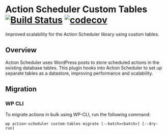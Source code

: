 # Action Scheduler Custom Tables [![Build Status](https://travis-ci.org/Prospress/action-scheduler-custom-tables.png?branch=master)](https://travis-ci.org/Prospress/action-scheduler-custom-tables) [![codecov](https://codecov.io/gh/Prospress/action-scheduler-custom-tables/branch/master/graph/badge.svg)](https://codecov.io/gh/Prospress/action-scheduler-custom-tables)

Improved scalability for the Action Scheduler library using custom tables.

## Overview

Action Scheduler uses WordPress posts to store scheduled actions in the existing database tables. This plugin hooks into Action Scheduler to set up separate tables as a datastore, improving performance and scalability.

## Migration

### WP CLI

To migrate actions in bulk using WP-CLI, run the following command:

```
wp action-scheduler custom-tables migrate [--batch=<batch>] [--dry-run]
```

